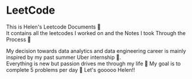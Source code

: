 # LeetCode
This is Helen's Leetcode Documents 🥰<br/>
It contains all the leetcodes I worked on and the Notes I took Through the Process 📒<br/>

My decision towards data analytics and data engineering career is mainly inspired by my past summer Uber internship 🚛. <br/>
Everything is new but passion drives me through my life 🗽
My goal is to complete 5 problems per day 💪 Let's gooooo Helen!!<br/>
